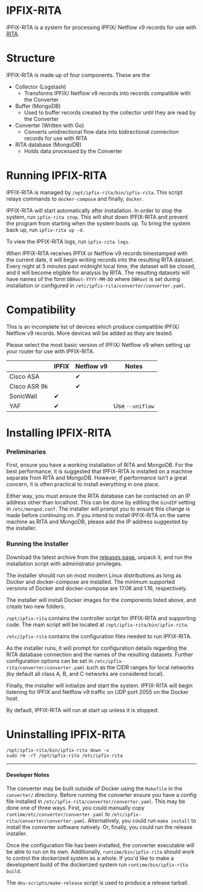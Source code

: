# IPFIX-RITA

IPFIX-RITA is a system for processing IPFIX/ Netflow v9 records for use with
[RITA](https://github.com/activecm/rita).

# Structure

IPFIX-RITA is made up of four components. These are the

- Collector (Logstash)
  - Transforms IPFIX/ Netflow v9 records into records compatible with the Converter
- Buffer (MongoDB)
  - Used to buffer records created by the collector until they are read by the Converter
- Converter (Written with Go)
  - Converts unidirectional flow data into bidirectional connection records for use with RITA
- RITA database (MongoDB)
  - Holds data processed by the Converter

# Running IPFIX-RITA

IPFIX-RITA is managed by `/opt/ipfix-rita/bin/ipfix-rita`. This script relays
commands to `docker-compose` and finally, `docker`.

IPFIX-RITA will start automatically after installation.
In order to stop the system, run `ipfix-rita stop`. This will shut down
IPFIX-RITA and prevent the program from starting when the system boots up.
To bring the system back up, run `ipfix-rita up -d`.

To view the IPFIX-RITA logs, run `ipfix-rita logs`.

When IPFIX-RITA receives IPFIX or Netflow v9 records timestamped with the
current date, it will begin writing records into the resulting RITA dataset.
Every night at 5 minutes past midnight local time, the dataset will be closed,
and it will become eligible for analysis by RITA. The resulting datasets will
have names of the form `DBRoot-YYYY-MM-DD` where `DBRoot` is set during
installation or configured in `/etc/ipfix-rita/converter/converter.yaml`.

# Compatibility

This is an incomplete list of devices which produce compatible IPFIX/ Netflow v9 records. More devices will be added as they are tested.

Please select the most basic version of IPFIX/ Netflow v9 when setting up your router for use with IPFIX-RITA.

|              | IPFIX | Netflow v9 |       Notes      |
|--------------|-------|------------|------------------|
|   Cisco ASA  |       |     ✔      |                  |
| Cisco ASR 9k |       |     ✔      |                  |
|   SonicWall  |   ✔   |            |                  |
|     YAF      |   ✔   |            | Use `--uniflow`  |


# Installing IPFIX-RITA

### Preliminaries

First, ensure you have a working installation of RITA and MongoDB. For the best performance,
it is suggested that IPFIX-RITA is installed on a machine separate from RITA and MongoDB. However, if performance isn't a great concern, it is often practical to install everything in one place.

Either way, you must ensure the RITA database can be contacted on an IP address other than
localhost. This can be done by editing the `bindIP` setting in `/etc/mongod.conf`.
The installer will prompt you to ensure this change is made before continuing
on.  If you intend to install IPFIX-RITA on the same machine as RITA
and MongoDB, please add the IP address suggested by the installer.

### Running the Installer

Download the latest archive from the [releases page](https://github.com/activecm/ipfix-rita/releases), unpack it, and run the
installation script with administrator privileges.

The installer should run on most modern Linux distributions as long as
Docker and docker-compose are installed. The minimum supported versions of
Docker and docker-compose are 17.06 and 1.16, respectively.

The installer will install Docker images for the components listed above, and
create two new folders.

`/opt/ipfix-rita` contains the controller script for IPFIX-RITA and supporting
code. The main script will be located at `/opt/ipfix-rita/bin/ipfix-rita`.

`/etc/ipfix-rita` contains the configuration files needed to run IPFIX-RITA.

As the installer runs, it will prompt for configuration details regarding the RITA database
connection and the names of the resulting datasets. Further configuration options
can be set in `/etc/ipfix-rita/converter/converter.yaml` such as the CIDR
ranges for local networks (by default all class A, B, and C networks are considered local).

Finally, the installer will initialize and start the system. IPFIX-RITA
will begin listening for IPFIX and Netflow v9 traffic on UDP port 2055 on
the Docker host.

By default, IPFIX-RITA will run at start up unless it is stopped.

# Uninstalling IPFIX-RITA

```
/opt/ipfix-rita/bin/ipfix-rita down -v
sudo rm -rf /opt/ipfix-rita /etc/ipfix-rita
```

---

#### Developer Notes

The converter may be built outside of Docker using the `Makefile` in the
`converter/` directory. Before running the converter ensure you have a config
file installed in `/etc/ipfix-rita/converter/converter.yaml`. This may be done
one of three ways. First, you could manually copy `runtime/etc/converter/converter.yaml`
to `/etc/ipfix-rita/converter/converter.yaml`. Alternatively, you could run `make install`
to install the converter software natively. Or, finally, you could run the release installer.

Once the configuration file has been installed, the converter executable will be able to run on its own. Additionally, `runtime/bin/ipfix-rita` should work to control the dockerized system as a whole.
If you'd like to make a development build of the dockerized system run `runtime/bin/ipfix-rita build`.

The `dev-scripts/make-release` script is used to produce a release tarball.
